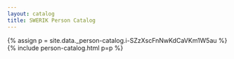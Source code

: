```yaml
---
layout: catalog
title: SWERIK Person Catalog
---
```

{% assign p = site.data._person-catalog.i-SZzXscFnNwKdCaVKm1W5au %}
{% include person-catalog.html p=p %}

